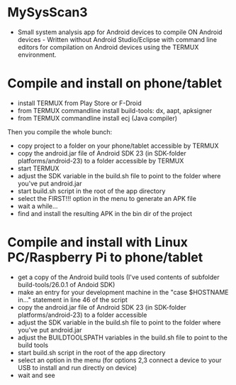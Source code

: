 # MySysScan3
- Small system analysis app for Android devices to compile ON Android devices -
Written without Android Studio/Eclipse with command line editors for compilation on Android devices using the TERMUX environment.

# Compile and install on phone/tablet

- install TERMUX from Play Store or F-Droid
- from TERMUX commandline install build-tools: dx, aapt, apksigner
- from TERMUX commandline install ecj (Java compiler)

Then you compile the whole bunch:

- copy project to a folder on your phone/tablet accessible by TERMUX
- copy the android.jar file of Android SDK 23 (in SDK-folder platforms/android-23) to a folder accessible by TERMUX
- start TERMUX
- adjust the SDK variable in the build.sh file to point to the folder where you've put android.jar
- start build.sh script in the root of the app directory
- select the FIRST!!! option in the menu to generate an APK file
- wait a while...
- find and install the resulting APK in the bin dir of the project

# Compile and install with Linux PC/Raspberry Pi to phone/tablet

- get a copy of the Android build tools (I've used contents of subfolder build-tools/26.0.1 of Andoid SDK)
- make an entry for your development machine in the "case $HOSTNAME in..." statement in line 46 of the script
- copy the android.jar file of Android SDK 23 (in SDK-folder platforms/android-23) to a folder accessible
- adjust the SDK variable in the build.sh file to point to the folder where you've put android.jar
- adjust the BUILDTOOLSPATH variables in the build.sh file to point to the build tools
- start build.sh script in the root of the app directory
- select an option in the menu (for options 2,3 connect a device to your USB to install and run directly on device)
- wait and see

